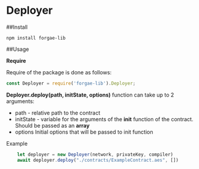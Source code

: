 # Deployer


##Install 

``` 
npm install forgae-lib
```

##Usage

**Require**

Require of the package is done as follows:
```javascript
const Deployer = require('forgae-lib').Deployer;
```

**Deployer.deploy(path, initState, options)** function can take up to 2 arguments:
- path - relative path to the contract
- initState - variable for the arguments of the **init** function of the contract. Should be passed as an **array**
- options Initial options that will be passed to init function

Example
```javascript
    let deployer = new Deployer(network, privateKey, compiler)
    await deployer.deploy("./contracts/ExampleContract.aes", [])
```